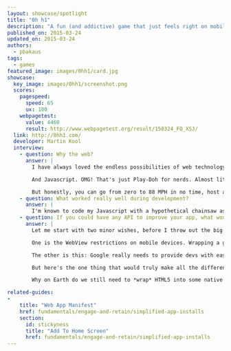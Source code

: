 ```yaml
---
layout: showcase/spotlight
title: "0h h1"
description: "A fun (and addictive) game that just feels right on mobile."
published_on: 2015-03-24
updated_on: 2015-03-24
authors:
  - pbakaus
tags: 
  - games
featured_image: images/0hh1/card.jpg
showcase:
  key_image: images/0hh1/screenshot.png
  scores:
    pagespeed:
      speed: 65
      ux: 100
    webpagetest:
      value: 4460
      result: http://www.webpagetest.org/result/150324_FQ_XSJ/
  link: http://0hh1.com/
  developer: Martin Kool
  interview:
    - question: Why the web?
      answer: |
        I have always loved the endless possibilities of web technology, and I consider myself lucky for having embraced it so many years ago, because these past years have seen amazing enhancements that really bring the web forward, both on desktop and mobile.

        And Javascript. OMG! That's just Play-Doh for nerds. Almost literally, because both Play-Doh and Javascript really allow you to make a little pile of spaghetti ;) But that just makes it all the more awesome.

        But honestly, you can go from zero to 88 MPH in no time, host a demo on Dropbox or elsewhere, run it from a device and get it out so people can test it. The feedback loop is really short - devices included - which allows me to adapt quickly, make the required changes early on and move forward. Then when it's almost ready to release a game it's amazing to see how many people can be reached through all the different app stores and a playable web version combined.
    - question: What worked really well during development?
      answer: |
        I'm known to code my Javascript with a hypothetical chainsaw as I just want to get stuff done. Ship it, you know? So for me it's about creating a working game in black and white that's playable for people - that's what I start with, and then I try to find a design theme that's almost spartan but gets the job done. Once those are in place I'm just fine-tuning all the details using Chrome on a Mac while constantly trying out Cordova builds on my Nexus 5.
    - question: If you could have any API to improve your app, what would it be?
      answer: |
        Let me start with two minor wishes, before I throw out the big one:

        One is the WebView restrictions on mobile devices. Wrapping a game using Cordova usually gets you a webview that is quite old. I shouldn't complain as WKWebView is coming and it'll be a few more months when the whole process is streamlined, but until then it's a mess with all the plugins and everything to get your HTML5 stuff perform on mobile.

        The other is this: Google really needs to provide devs with easy means of handling cheaters in leaderboards and achievements. In my game 0h n0 some player got a score of 1 and I've spent a full day trying to get this management code to run locally, which should connect given the proper keys and stuff all set up in my dashboard. But in the end it just won't work, and I feel it should be a service built in the Google Play Game Services dashboard for devs on Google Play.

        But here's the one thing that would truly make all the difference...

        Why on Earth do we still need to *wrap* HTML5 into some native Java/ObjC coat to turn it into an app? That's just... beyond my comprehension. I'd expected this to be "fixed" five years ago, but here we are still using Cordova to fill the "gap" between native and the web that originally coined up the name "Phone Gap". I still consider Cordova a broker that one day will hopefully be gone as I can use Javascript to build and compile my app and to use all APIs that a mobile device or tablet has. So both Android and iOS should IMHO allow devs to build "native" apps with nothing more than Javascript and Sublime.

related-guides:
-
    title: "Web App Manifest"
    href: fundamentals/engage-and-retain/simplified-app-installs
    section:
      id: stickyness
      title: "Add To Home Screen"
      href: fundamentals/engage-and-retain/simplified-app-installs
---
```


